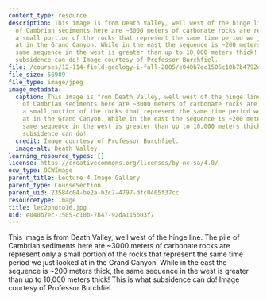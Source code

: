 ```yaml
---
content_type: resource
description: This image is from Death Valley, well west of the hinge line. The pile
  of Cambrian sediments here are ~3000 meters of carbonate rocks are represent only
  a small portion of the rocks that represent the same time period we just looked
  at in the Grand Canyon. While in the east the sequence is ~200 meters thick, the
  same sequence in the west is greater than up to 10,000 meters thick! This is what
  subsidence can do! Image courtesy of Professor Burchfiel.
file: /courses/12-114-field-geology-i-fall-2005/e040b7ec1505c10b7b4792da115b03f7_lec2photo16.jpg
file_size: 56989
file_type: image/jpeg
image_metadata:
  caption: This image is from Death Valley, well west of the hinge line. The pile
    of Cambrian sediments here are ~3000 meters of carbonate rocks are represent only
    a small portion of the rocks that represent the same time period we just looked
    at in the Grand Canyon. While in the east the sequence is ~200 meters thick, the
    same sequence in the west is greater than up to 10,000 meters thick! This is what
    subsidence can do!
  credit: Image courtesy of Professor Burchfiel.
  image-alt: Death Valley.
learning_resource_types: []
license: https://creativecommons.org/licenses/by-nc-sa/4.0/
ocw_type: OCWImage
parent_title: Lecture 4 Image Gallery
parent_type: CourseSection
parent_uid: 23584c04-be2a-b2c7-4797-dfc0405f37cc
resourcetype: Image
title: lec2photo16.jpg
uid: e040b7ec-1505-c10b-7b47-92da115b03f7
---
```

This image is from Death Valley, well west of the hinge line. The pile of Cambrian sediments here are ~3000 meters of carbonate rocks are represent only a small portion of the rocks that represent the same time period we just looked at in the Grand Canyon. While in the east the sequence is ~200 meters thick, the same sequence in the west is greater than up to 10,000 meters thick! This is what subsidence can do! Image courtesy of Professor Burchfiel.